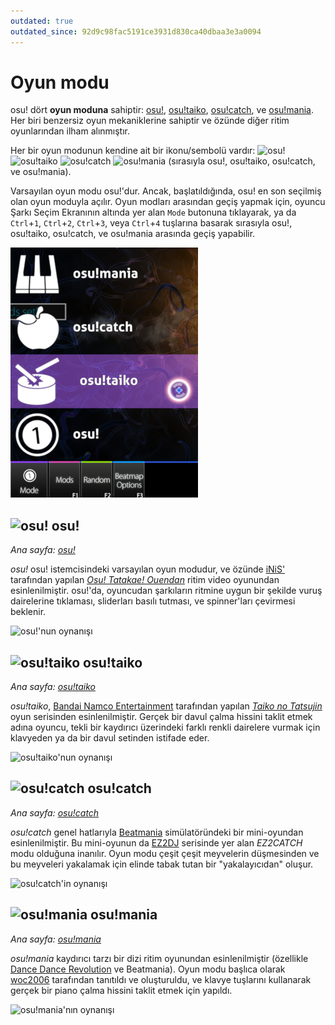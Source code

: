 ```yaml
---
outdated: true
outdated_since: 92d9c98fac5191ce3931d830ca40dbaa3e3a0094
---
```


# Oyun modu

osu! dört **oyun moduna** sahiptir: [osu!](#-osu!), [osu!taiko](#-osu!taiko), [osu!catch](#-osu!catch), ve [osu!mania](#-osu!mania). Her biri benzersiz oyun mekaniklerine sahiptir ve özünde diğer ritim oyunlarından ilham alınmıştır.

Her bir oyun modunun kendine ait bir ikonu/sembolü vardır: ![][osu!] ![][osu!taiko] ![][osu!catch] ![][osu!mania] (sırasıyla osu!, osu!taiko, osu!catch, ve osu!mania).

Varsayılan oyun modu osu!'dur. Ancak, başlatıldığında, osu! en son seçilmiş olan oyun moduyla açılır. Oyun modları arasından geçiş yapmak için, oyuncu Şarkı Seçim Ekranının altında yer alan `Mode` butonuna tıklayarak, ya da `Ctrl`+`1`, `Ctrl`+`2`, `Ctrl`+`3`, veya `Ctrl`+`4` tuşlarına basarak sırasıyla osu!, osu!taiko, osu!catch, ve osu!mania arasında geçiş yapabilir.

![Mod seçme arayüzü](/wiki/shared/Interface_mode.png "Mod seçme arayüzü")

## ![][osu!] osu!

*Ana sayfa: [osu!](osu!)*

*osu!* osu! istemcisindeki varsayılan oyun modudur, ve özünde [iNiS'](https://en.wikipedia.org/wiki/INiS) tarafından yapılan *[Osu! Tatakae! Ouendan](https://en.wikipedia.org/wiki/Osu!_Tatakae!_Ouendan)* ritim video oyunundan esinlenilmiştir. osu!'da, oyuncudan şarkıların ritmine uygun bir şekilde vuruş dairelerine tıklaması, sliderları basılı tutması, ve spinner'ları çevirmesi beklenir.

![osu!'nun oynanışı](/wiki/shared/osu-gameplay.jpg "osu!'nun oynanışı")

## ![][osu!taiko] osu!taiko

*Ana sayfa: [osu!taiko](osu!taiko)*

*osu!taiko*, [Bandai Namco Entertainment](https://en.wikipedia.org/wiki/Bandai_Namco_Entertainment) tarafından yapılan *[Taiko no Tatsujin](https://en.wikipedia.org/wiki/Taiko_no_Tatsujin)* oyun serisinden esinlenilmiştir. Gerçek bir davul çalma hissini taklit etmek adına oyuncu, tekli bir kaydırıcı üzerindeki farklı renkli dairelere vurmak için klavyeden ya da bir davul setinden istifade eder.

![osu!taiko'nun oynanışı](/wiki/shared/taiko-gameplay.jpg "osu!taiko'nun oynanışı")

## ![][osu!catch] osu!catch

*Ana sayfa: [osu!catch](osu!catch)*

*osu!catch* genel hatlarıyla [Beatmania](https://en.wikipedia.org/wiki/Beatmania) simülatöründeki bir mini-oyundan esinlenilmiştir. Bu mini-oyunun da [EZ2DJ](https://en.wikipedia.org/wiki/EZ2DJ) serisinde yer alan *EZ2CATCH* modu olduğuna inanılır. Oyun modu çeşit çeşit meyvelerin düşmesinden ve bu meyveleri yakalamak için elinde tabak tutan bir "yakalayıcıdan" oluşur.

![osu!catch'in oynanışı](/wiki/shared/catch-gameplay.jpg "osu!catch'in oynanışı")

## ![][osu!mania] osu!mania

*Ana sayfa: [osu!mania](osu!mania)*

*osu!mania* kaydırıcı tarzı bir dizi ritim oyunundan esinlenilmiştir (özellikle [Dance Dance Revolution](https://en.wikipedia.org/wiki/Dance_Dance_Revolution) ve Beatmania). Oyun modu başlıca olarak [woc2006](https://osu.ppy.sh/users/1105845) tarafından tanıtıldı ve oluşturuldu, ve klavye tuşlarını kullanarak gerçek bir piano çalma hissini taklit etmek için yapıldı.

![osu!mania'nın oynanışı](/wiki/shared/mania-gameplay.jpg "osu!mania'nın oynanışı")

[osu!]: /wiki/shared/mode/osu.png "osu!"
[osu!taiko]: /wiki/shared/mode/taiko.png "osu!taiko"
[osu!catch]: /wiki/shared/mode/catch.png "osu!catch"
[osu!mania]: /wiki/shared/mode/mania.png "osu!mania"
